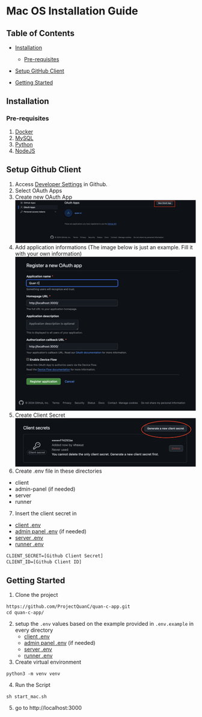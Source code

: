 # Mac OS Installation Guide

## Table of Contents

- [Installation](#installation)
  - [Pre-requisites](#pre-requisites)

- [Setup GitHub Client](#setup-github-client)
- [Getting Started](#getting-started)

## Installation

### Pre-requisites
1. [Docker](https://docs.docker.com/desktop/install/mac-install/)
2. [MySQL](https://dev.mysql.com/downloads/file/?id=531917)
3. [Python](https://www.python.org/downloads/macos/)
4. [NodeJS](https://nodejs.org/en/download/package-manager)


## Setup Github Client
1. Access [Developer Settings](https://github.com/settings/developers) in Github.
2. Select OAuth Apps
3. Create new OAuth App
![QuanCBanner](../image/oauth-1.png)
4. Add application informations (The image below is just an example. Fill it with your own information)
![QuanCBanner](../image/oauth-2.png)
5. Create Client Secret
![QuanCBanner](../image/oauth-3.png)
6. Create .env file in these directories
  - client
  - admin-panel (if needed)
  - server
  - runner
7. Insert the client secret in 
  - [client .env](../client/.env)
  - [admin panel .env](../server/.env) (if needed)
  - [server .env](../server/.env)
  - [runner .env](../runner/.env)
```
CLIENT_SECRET=[Github Client Secret]
CLIENT_ID=[Github Client ID]
```


## Getting Started
1. Clone the project
```
https://github.com/ProjectQuanC/quan-c-app.git
cd quan-c-app/
```
2. setup the `.env` values based on the example provided in `.env.example` in every directory
    - [client .env](../client/.env)
    - [admin panel .env](../server/.env) (if needed)
    - [server .env](../server/.env)
    - [runner .env](../runner/.env) 
3. Create virtual environment
```
python3 -m venv venv
```
4. Run the Script
```
sh start_mac.sh
```
5. go to http://localhost:3000

